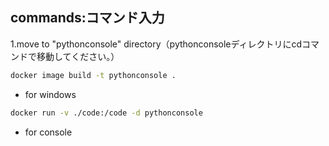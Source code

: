 

## commands:コマンド入力

1.move to "pythonconsole" directory（pythonconsoleディレクトリにcdコマンドで移動してください。）

```sh
docker image build -t pythonconsole .
```


- for windows

```sh
docker run -v ./code:/code -d pythonconsole 
```

- for console







## 

